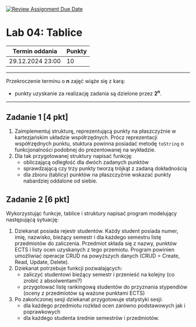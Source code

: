 [![Review Assignment Due Date](https://classroom.github.com/assets/deadline-readme-button-22041afd0340ce965d47ae6ef1cefeee28c7c493a6346c4f15d667ab976d596c.svg)](https://classroom.github.com/a/fKdthuT2)
# Lab 04: Tablice

| Termin oddania | Punkty     |
|----------------|:-----------|
|    29.12.2024 23:00 |   10        |

--- 
Przekroczenie terminu o **n** zajęć wiąże się z karą:
- punkty uzyskanie za realizację zadania są dzielone przez **2<sup>n</sup>**.

--- 
## Zadanie 1 [4 pkt]
1. Zaimplementuj strukturę, reprezentującą punkty na płaszczyźnie w kartezjańskim układzie współrzędnych. 
Prócz reprezentacji współrzędnych punktu, stuktura powinna posiadać metodę `toString` o funkcjonalności podobnej do prezentowanej na wykładzie.
1. Dla tak przygotowanej struktury napisać funkcję:
   - obliczającą odległość dla dwóch zadanych punktów
   - sprawdzającą czy trzy punkty tworzą trójkąt z zadaną dokładnością
   - dla zbioru (tablicy) punktów na płaszczyźnie wskazać punkty nabardziej oddalone od siebie.

## Zadanie 2 [6 pkt]
Wykorzystując funkcje, tablice i struktury napisać program modelujący następującą sytuację:
1. Dziekanat posiada rejestr studentów. Każdy student posiada numer, imię, nazwisko, bieżący semestr i dla każdego semestru listę przedmiotów do zaliczenia.
Przedmiot składa się z nazwy, punktów ECTS i listy ocen uzyskanych z tego przemiotu. Program powinien umożliwiać operacje CRUD na powyższych danych (CRUD = Create, Read, Update, Delete).
2. Dziekanat potrzebuje funkcji pozwalających:
   - zaliczyć studentowi bieżący semestr i przenieść na kolejny (co zrobić z absolwentami?)
   - przygotować listę rankingową studentów do przyznania stypendiów (oceny z przedmiotów są ważone punktami ECTS)
3. Po zakończonej sesji dziekanat przygotowuje statystyki sesji:
   - dla każdego przedmiotu rozkład ocen zarówno podstawowych jak i poprawkowych
   - dla każdego studenta średnie semestrów i przedmiotów.
